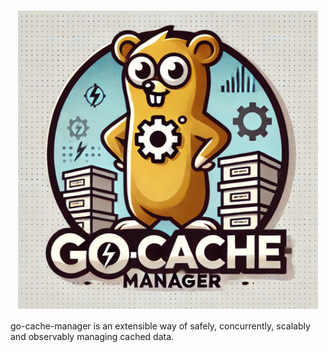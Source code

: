 <h1 align="center"><img src="./docs/logo-gcm.png" width="480" align="center" /></h1>

go-cache-manager is an extensible way of safely, concurrently, scalably and observably managing cached data.
